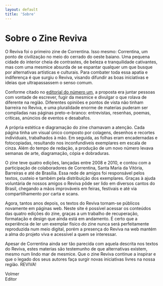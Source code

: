 ```yaml
---
layout: default
title: 'Sobre'
---
```


# Sobre o Zine Reviva

O Reviva foi o primeiro zine de Correntina. Isso mesmo: Correntina, um ponto de
civilização no meio do cerrado do oeste baiano. Uma pequena cidade do interior
cheia de contrastes, de beleza e tranquilidade cativantes, mas com uma mesmice
absurda de se espantar qualquer um que busque por alternativas artísticas e
culturais. Para combater toda essa apatia e indiferença é que surgiu o Reviva,
visando difundir as boas iniciativas e ideias que ultrapassassem o senso comum.

Conforme citado no [editorial do número um](/1/editorial), a proposta era juntar pessoas com
vontade de escrever, fugir da mesmice e divulgar o que rolava de diferente na região.
Diferentes opiniões e pontos de vista não tinham barreira no Reviva, e uma pluralidade
enorme de materias puderam ser compiladas nas páginas preto-e-branco: entrevistas,
resenhas, poemas, críticas, anúncios de eventos e desabafos.

A própria estética e diagramação do zine chamavam a atenção. Cada página tinha um
visual único composto por colagens, desenhos e recortes individuais, trabalhados à
mão. Em seguida, as folhas eram encadernadas e fotocopiadas, resultando nos
inconfundíveis exemplares em escala de cinza. Além do tempo de redação, a produção de
um novo número levava semanas de arte, diagramação, cópia e dobraduras.

O zine teve quatro edições, lançadas entre 2008 e 2010, e contou com a participação
de colaboradores de Correntina, Santa Maria da Vitória, Barreiras e até de Brasília.
Essa rede de amigos foi responsável pelos textos, custeio e também pela distribuição
dos exemplares. Graças à ajuda voluntária de nossos amigos o Reviva pôde ser lido em
diversos cantos do Brasil, chegando a mãos improváveis em feiras, festivais e até via
compartilhamento por carta e scans.

Agora, tantos anos depois, os textos do Reviva tornam-se públicos novamente em páginas
web. Neste site é possível acessar os conteúdos das quatro edições do zine, graças a
um trabalho de recuperação, formatação e design que ainda está em andamento. É certo
que a experiência de ler um exemplar físico do zine nunca será perfeitamente
reproduzida num meio digital, porém a presença do Reviva na web mantém a alma do
projeto viva e acessível a quem se interessar.

Apesar de Correntina ainda ser tão parecida com aquela descrita nos textos do Reviva,
estes materias são testemunho de que alternativas existem, mesmo num lindo mar de
mesmice. Que o zine Reviva continue a inspirar e que o legado dos seus autores
faça surgir novas iniciativas livres na nossa região. REVIVA!

Volmer<br>
Editor
